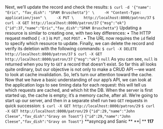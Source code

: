 Next, we’ll update the record and check the results: `$ curl -d '{"name": "Eric", "fav_dish": "SPAM Bruschetta"}' \` `    -H "Content-Type: application/json" \` `    -X PUT \` `    http://localhost:8000/patron/37` `$ curl -X GET http://localhost:8000/patron/37` `{"msg":"ok"}` `{"id":37,"name":"Eric","fav_dish":"SPAM Bruschetta"}` Updating a resource is similar to creating one, with two key differences: •  The HTTP request method ( `-X` ) is  `PUT` , not  `POST` . •  The URL now requires the  `id`  field to specify which resource to update. Finally, we can delete the record and verify its deletion with the following commands: `$ curl -X DELETE http://localhost:8000/patron/37` `$ curl -X GET http://localhost:8000/patron/37` `{"msg":"ok"}` `null` As you can see,  `null`  is returned when you try to  `GET`  a record that doesn’t exist. So far this all looks quite ordinary, but our objective is not only to make a CRUD API —we want to look at cache invalidation. So, let’s turn our attention toward the cache. Now that we have a basic understanding of our app’s API, we can look at the application logs to see timing data for each request: this will tell us which requests are cached, and which hit the DB. When the server is first started up, the cache is empty; it’s a memory cache, after all. We’re going to start up our server, and then in a separate shell run two  `GET`  requests in quick succession: `$ curl -X GET http://localhost:8000/patron/29` `$ curl -X GET http://localhost:8000/patron/29` `{"id":29,"name":"John Cleese","fav_dish":"Gravy on Toast"}` `{"id":29,"name":"John Cleese","fav_dish":"Gravy on Toast"}` **asyncpg and Sanic ** **| ** **117**